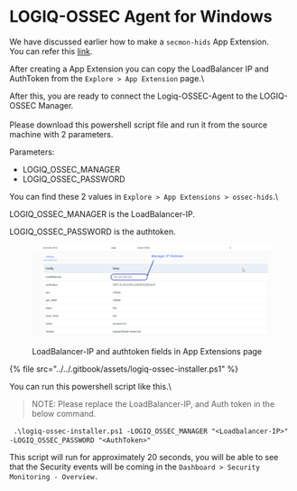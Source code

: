 # LOGIQ-OSSEC Agent for Windows

We have discussed earlier how to make a `secmon-hids` App Extension.\
You can refer this [link](https://docs.logiq.ai/integrations/ossec-variants-ossec-wazuh-atomic).



After creating a App Extension you can copy the LoadBalancer IP and AuthToken from the `Explore > App Extension` page.\


After this, you are ready to connect the Logiq-OSSEC-Agent to the LOGIQ-OSSEC Manager.\
\
Please download this powershell script file and run it from the source machine with 2 parameters.

Parameters:

* LOGIQ\_OSSEC\_MANAGER
* LOGIQ\_OSSEC\_PASSWORD

You can find these 2 values in `Explore > App Extensions > ossec-hids`.\


LOGIQ\_OSSEC\_MANAGER is the LoadBalancer-IP.

LOGIQ\_OSSEC\_PASSWORD is the authtoken.

<figure><img src="../../.gitbook/assets/ossec-display.jpg" alt=""><figcaption><p>LoadBalancer-IP and authtoken fields in App Extensions page</p></figcaption></figure>



{% file src="../../.gitbook/assets/logiq-ossec-installer.ps1" %}

You can run this powershell script like this.\


> NOTE: Please replace the LoadBalancer-IP, and Auth token in the below command.

```
 .\logiq-ossec-installer.ps1 -LOGIQ_OSSEC_MANAGER "<Loadbalancer-IP>" -LOGIQ_OSSEC_PASSWORD "<AuthToken>"
```



This script will run for approximately 20 seconds, you will be able to see that the Security events will be coming in the `Dashboard > Security Monitoring - Overview.`
